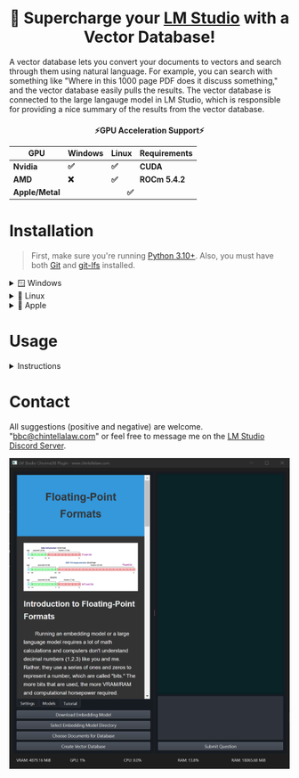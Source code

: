 <div align="center">
  <h1>🚀 Supercharge your <a href="https://lmstudio.ai/">LM Studio</a> with a Vector Database!</h1>
</div>
A vector database lets you convert your documents to vectors and search through them using natural language.  For example, you can search with something like "Where in this 1000 page PDF does it discuss something," and the vector database easily pulls the results.  The vector database is connected to the large langauge model in LM Studio, which is responsible for providing a nice summary of the results from the vector database.

<div align="center">
  <h4>⚡GPU Acceleration Support⚡
  <table>
    <thead>
      <tr>
        <th>GPU</th>
        <th>Windows</th>
        <th>Linux</th>
        <th>Requirements</th>
      </tr>
    </thead>
    <tbody>
      <tr>
        <td>Nvidia</td>
        <td>✅</td>
        <td>✅</td>
        <td>CUDA</td>
      </tr>
      <tr>
        <td>AMD</td>
        <td>❌</td>
        <td>✅</td>
        <td>ROCm 5.4.2</td>
      </tr>
      <tr>
        <td>Apple/Metal</td>
        <td colspan="3" align="center"> ✅ </td>
      </tr>
    </tbody>
  </table></h4>
</div>

# Installation

> First, make sure you're running [Python 3.10+](https://www.python.org/downloads/release/python-31011/).  Also, you must have both [Git](https://git-scm.com/downloads) and [git-lfs](https://git-lfs.com/) installed.<br>
<details>
  <summary>🪟 Windows</summary>
  
### Step 1 - GPU Acceleration Software
* Nvidia GPUs ➜ install [CUDA 11.8](https://developer.nvidia.com/cuda-11-8-0-download-archive)
* AMD GPUs
    > Unfortuantely, PyTorch does not currently support AMD GPUs on Windows (only Linux).

### Step 2 - Obtain Repository
* Download the ZIP file containing the latest "release" and unzip and place anywhere on your computer.

### Step 3 - Virtual Environment
* Open the folder containing my repository files.  Create a command prompt and create a virtual environment with this command:
```
python -m venv .
```
* Then "activate" the virtual environment:
```
.\Scripts\activate
```

### Step 4 - Upgrade pip
```
python -m pip install --upgrade pip
```

### Step 5 - Install PyTorch
* Nvidia GPUs:
```
pip install torch torchvision torchaudio --index-url https://download.pytorch.org/whl/cu118
```
> PyTorch does not currently support AMD GPUs on Windows (only Linux).
* If you're NOT using GPU acceleration:
```
pip install torch torchvision torchaudio
```


### Step 7 - Install Dependencies
```
pip install -r requirements.txt
```

### Step 6 - Doublecheck GPU-Acceleration
```
python check_gpu.py
```
</details>

<details>
  <summary>🐧 Linux</summary>

### Step 1 - GPU Acceleration Software
  * Nvidia GPUs ➜ install [CUDA 11.8](https://developer.nvidia.com/cuda-11-8-0-download-archive)
  * AMD GPUs ➜ install ROCm version 5.4.2 according to the instructions [HERE](https://rocmdocs.amd.com/en/latest/deploy/linux/quick_start.html) and [HERE](https://rocmdocs.amd.com/en/latest/deploy/linux/index.html)
  * Additionally, [this repo](https://github.com/nktice/AMD-AI) might help but I can't verify since I don't have an AMD GPU nor Linux.

### Step 2 - Obtain Repository
* Download the ZIP file containing the latest release for my repository.  Inside the ZIP file is a folder holding my repository.  Unzip and place this folder anywhere you want on your computer.

### Step 3 - Virtual Environment
* Open the folder containing my repository files.  Create a command prompt and create a virtual environment with this command:
```
python -m venv .
```
* Then activate the virtual environment:
```
.\Scripts\activate
```

### Step 4 - Update Pip
```
python -m pip install --upgrade pip
```
### Step 5 - Install PyTorch
* For Nvidia GPUs:
```
pip install torch torchvision torchaudio --index-url https://download.pytorch.org/whl/cu118
```
* For AMD GPUs:
```
pip install torch torchvision torchaudio --index-url https://download.pytorch.org/whl/rocm5.4.2
```
* If you're NOT using GPU acceleration:
```
pip install torch torchvision torchaudio --index-url https://download.pytorch.org/whl/cpu
```

### Step 6 - Install Dependencies
```
pip install -r requirements.txt
```

### Step 7 - Doublecheck GPU-acceleration
```
python check_gpu.py
```
</details>

<details>
  <summary>🍎 Apple</summary>

### Step 1 - GPU Acceleration Software
* All Macs with MacOS 12.3+ come with Metal/MPS support, which is the equivalent of CUDA and ROCm for Nvidia and AMD, respectively.  However, you do need to have [Xcode Command Line Tools](https://www.makeuseof.com/install-xcode-command-line-tools/).

### Step 2 - Obtain Repository
* Download the ZIP file containing the latest release for my repository.  Inside the ZIP file is a folder holding my repository.  Unzip and place this folder anywhere you want on your computer.

### Step 3 - Virtual Environment
* Open the folder containing my repository files.  Create a terminal window and create a virtual environment with this command:
```
python3 -m venv .
```
* Then activate the virtual environment:
```
source bin/activate
```
### Step 5 - Update Pip
```
python3 -m pip install --upgrade pip
```
### Step 6 - Install PyTorch
```
pip3 install torch torchvision torchaudio
```

### Step 8 - Install Dependencies
```
pip3 install -r requirements.txt
```

### Step 7 - Doublecheck Metal/MPS-acceleration
```
python3 check_gpu.py
```

</details>

# Usage
<details>
  <summary>Instructions</summary>
  
### Step 1 - Virtual Environment
> Open a command prompt within my repository folder and activate the virtual environment:<br>
> NOTE: For Macs the preferred command is ```source bin/activate```
```
.\Scripts\activate
```

### Step 2 - Run Program
```
python gui.py
```
* NOTE: Only systems running Windows with an Nvidia GPU will display metrics in the GUI.  Will fix later so hold tight.

### Step 3 - "Download Embedding Model"
You must wait until the download is complete AND unpacked before trying to create the database.

### Step 4 - "Select Embedding Model Directory"
Selects the directory containing the model you want to use.

### Step 5 - "Choose Documents for Database"
Select one or more files. Currently supports pdf, docx, txt, json, enex, eml, msg, csv, xls, xlsx.  NOTE: You can always remove files from the "Docs_for_DB" folder, but you must recreate the vector database if you don't want them included in the new database.

### Step 6 - "Create Vector Database."
You should see GPU usage spike.  After the spike, the program still needs to "persist" the database to disk .  You must wait for this to complete before trying to query the database.  You can look at the command prompt window to see exactly when the database is "persisted."

### Step 7 - LM Studio
Open LM Studio and load a model.  Only Llama2-based models are currently supported.  Click "Start Server" in the server tab.  Within my program, type your question in the box and submit.  If you don't minimize LM Studio in this process you can actually see it being fed your question and the database results!
> IMPORTANT: You must use the "Default LM Studio Windows" preset and a Llama2 model.  Other models and/or presents might (but not always) prevent it from working.
</details>

# Contact

All suggestions (positive and negative) are welcome.  "bbc@chintellalaw.com" or feel free to message me on the [LM Studio Discord Server](https://discord.gg/aPQfnNkxGC).

<div align="center">
  <img src="https://github.com/BBC-Esq/ChromaDB-Plugin-for-LM-Studio/raw/main/example.png" alt="Example Image">
</div>
